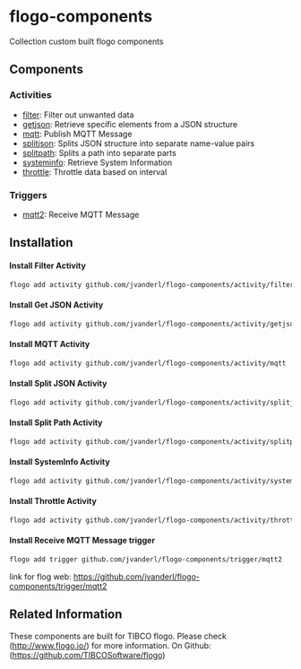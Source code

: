 # flogo-components
Collection custom built flogo components

## Components

### Activities
* [filter](activity/filter): Filter out unwanted data
* [getjson](activity/getjson): Retrieve specific elements from a JSON structure
* [mqtt](activity/mqtt): Publish MQTT Message
* [splitjson](activity/splitjson): Splits JSON structure into separate name-value pairs
* [splitpath](activity/splitpath): Splits a path into separate parts
* [systeminfo](activity/systeminfo): Retrieve System Information
* [throttle](activity/throttle): Throttle data based on interval

### Triggers
* [mqtt2](trigger/mqtt2): Receive MQTT Message

## Installation

#### Install Filter Activity
```bash
flogo add activity github.com/jvanderl/flogo-components/activity/filter
```

#### Install Get JSON Activity
```bash
flogo add activity github.com/jvanderl/flogo-components/activity/getjson
```

#### Install MQTT Activity
```bash
flogo add activity github.com/jvanderl/flogo-components/activity/mqtt
```

#### Install Split JSON Activity
```bash
flogo add activity github.com/jvanderl/flogo-components/activity/splitjson
```

#### Install Split Path Activity
```bash
flogo add activity github.com/jvanderl/flogo-components/activity/splitpath
```

#### Install SystemInfo Activity
```bash
flogo add activity github.com/jvanderl/flogo-components/activity/systeminfo
```

#### Install Throttle Activity
```bash
flogo add activity github.com/jvanderl/flogo-components/activity/throttle
```

#### Install Receive MQTT Message trigger
```bash
flogo add trigger github.com/jvanderl/flogo-components/trigger/mqtt2
```
link for flog web:
https://github.com/jvanderl/flogo-components/trigger/mqtt2

## Related Information
These components are built for TIBCO flogo.
Please check (http://www.flogo.io/) for more information.
On Github: (https://github.com/TIBCOSoftware/flogo)
